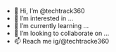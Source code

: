 - 👋 Hi, I’m @techtrack360
- 👀 I’m interested in ...
- 🌱 I’m currently learning ...
- 💞️ I’m looking to collaborate on ...
- 📫 Reach me ig/@techtracke360
<!---
techtrack360/techtrack360 is a ✨ special ✨ repository because its `README.md` (this file) appears on your GitHub profile.
You can click the Preview link to take a look at your changes.
--->
